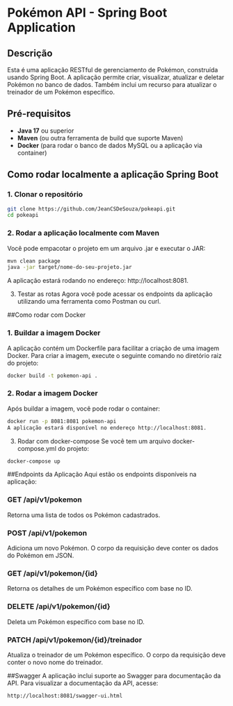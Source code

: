 # Pokémon API - Spring Boot Application

## Descrição
Esta é uma aplicação RESTful de gerenciamento de Pokémon, construída usando Spring Boot. A aplicação permite criar, visualizar, atualizar e deletar Pokémon no banco de dados. Também inclui um recurso para atualizar o treinador de um Pokémon específico.

## Pré-requisitos

- **Java 17** ou superior
- **Maven** (ou outra ferramenta de build que suporte Maven)
- **Docker** (para rodar o banco de dados MySQL ou a aplicação via container)

## Como rodar localmente a aplicação Spring Boot

### 1. Clonar o repositório
```bash
git clone https://github.com/JeanCSDeSouza/pokeapi.git
cd pokeapi
```
### 2. Rodar a aplicação localmente com Maven
Você pode empacotar o projeto em um arquivo .jar e executar o JAR:
```bash
mvn clean package
java -jar target/nome-do-seu-projeto.jar
```
A aplicação estará rodando no endereço: http://localhost:8081.

3. Testar as rotas
Agora você pode acessar os endpoints da aplicação utilizando uma ferramenta como Postman ou curl.

##Como rodar com Docker
### 1. Buildar a imagem Docker
A aplicação contém um Dockerfile para facilitar a criação de uma imagem Docker. Para criar a imagem, execute o seguinte comando no diretório raiz do projeto:

```bash
docker build -t pokemon-api .
```
### 2. Rodar a imagem Docker
Após buildar a imagem, você pode rodar o container:
```bash
docker run -p 8081:8081 pokemon-api
A aplicação estará disponível no endereço http://localhost:8081.
```
3. Rodar com docker-compose
Se você tem um arquivo docker-compose.yml do projeto:
```bash
docker-compose up
```
##Endpoints da Aplicação
Aqui estão os endpoints disponíveis na aplicação:

### GET /api/v1/pokemon
Retorna uma lista de todos os Pokémon cadastrados.

### POST /api/v1/pokemon
Adiciona um novo Pokémon. O corpo da requisição deve conter os dados do Pokémon em JSON.

### GET /api/v1/pokemon/{id}
Retorna os detalhes de um Pokémon específico com base no ID.

### DELETE /api/v1/pokemon/{id}
Deleta um Pokémon específico com base no ID.

### PATCH /api/v1/pokemon/{id}/treinador
Atualiza o treinador de um Pokémon específico. O corpo da requisição deve conter o novo nome do treinador.

##Swagger
A aplicação inclui suporte ao Swagger para documentação da API. Para visualizar a documentação da API, acesse:

```bash
http://localhost:8081/swagger-ui.html
```
